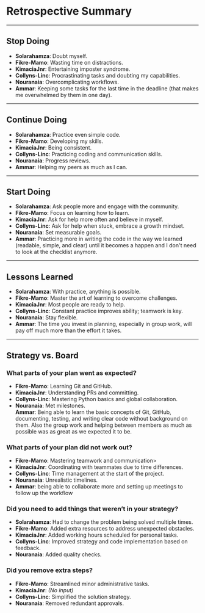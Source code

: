 <!-- this template is for inspiration, feel free to change it however you like! -->

# Retrospective Summary  

---

## Stop Doing  

- **Solarahamza**: Doubt myself.  
- **Fikre-Mamo**: Wasting time on distractions.  
- **KimaciaJnr**: Entertaining imposter syndrome.  
- **Collyns-Linc**: Procrastinating tasks and doubting my capabilities.  
- **Nouranaia**: Overcomplicating workflows.  
- **Ammar**: Keeping some tasks for the last time in the deadline (that makes
me overwhelmed by them in one day).

---

## Continue Doing  

- **Solarahamza**: Practice even simple code.  
- **Fikre-Mamo**: Developing my skills.  
- **KimaciaJnr**: Being consistent.  
- **Collyns-Linc**: Practicing coding and communication skills.
- **Nouranaia**: Progress reviews.  
- **Ammar**: Helping my peers as much as I can.

---

## Start Doing  

- **Solarahamza**: Ask people more and engage with the community.  
- **Fikre-Mamo**: Focus on learning how to learn.  
- **KimaciaJnr**: Ask for help more often and believe in myself.  
- **Collyns-Linc**: Ask for help when stuck, embrace a growth mindset.  
- **Nouranaia**: Set measurable goals.  
- **Ammar**: Practicing more in writing the code in the way
we learned (readable, simple, and clear) until it becomes a happen and
I don't need to look at the checklist anymore.
---

## Lessons Learned  

- **Solarahamza**: With practice, anything is possible.  
- **Fikre-Mamo**: Master the art of learning to overcome challenges.  
- **KimaciaJnr**: Most people are ready to help.  
- **Collyns-Linc**: Constant practice improves ability; teamwork is key.  
- **Nouranaia**: Stay flexible.  
- **Ammar**: The time you invest in planning, especially in group work,
will pay off much more than the effort it takes.
---

## Strategy vs. Board  

### What parts of your plan went as expected?  

- **Fikre-Mamo**: Learning Git and GitHub.  
- **KimaciaJnr**: Understanding PRs and committing.  
- **Collyns-Linc**: Mastering Python basics and global collaboration.  
- **Nouranaia**: Met milestones.  
 **Ammar**: Being able to learn the basic concepts of Git,
GitHub, documenting, testing, and writing clear code without
background on them.
Also the group work and helping between members as much as possible
was as great as we expected it to be.

### What parts of your plan did not work out?

- **Fikre-Mamo**: Mastering teamwork and communication>
- **KimaciaJnr**: Coordinating with teammates due to time differences.  
- **Collyns-Linc**: Time management at the start of the project.  
- **Nouranaia**: Unrealistic timelines.  
- **Ammar**: being able to collaborate more and setting up meetings to
follow up the workflow

### Did you need to add things that weren’t in your strategy?

- **Solarahamza**: Had to change the problem being solved multiple times.  
- **Fikre-Mamo**: Added extra resources to address unexpected obstacles.  
- **KimaciaJnr**: Added working hours scheduled for personal tasks.  
- **Collyns-Linc**: Improved strategy and code implementation based on feedback.
- **Nouranaia**: Added quality checks.  

### Did you remove extra steps?  
  
- **Fikre-Mamo**: Streamlined minor administrative tasks.  
- **KimaciaJnr**: *(No input)*  
- **Collyns-Linc**: Simplified the solution strategy.  
- **Nouranaia**: Removed redundant approvals.
  
